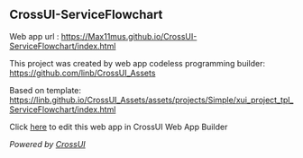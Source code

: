 ## CrossUI-ServiceFlowchart
Web app url : https://Max11mus.github.io/CrossUI-ServiceFlowchart/index.html

This project was created by web app codeless programming builder: https://github.com/linb/CrossUI_Assets

Based on template: https://linb.github.io/CrossUI_Assets/assets/projects/Simple/xui_project_tpl_ServiceFlowchart/index.html

Click [here](https://crossui.com/RADGithub/#!from=github&owner=Max11mus&repo=CrossUI-ServiceFlowchart) to edit this web app in CrossUI Web App Builder

<i>Powered by [CrossUI](https://crossui.com)</i>
